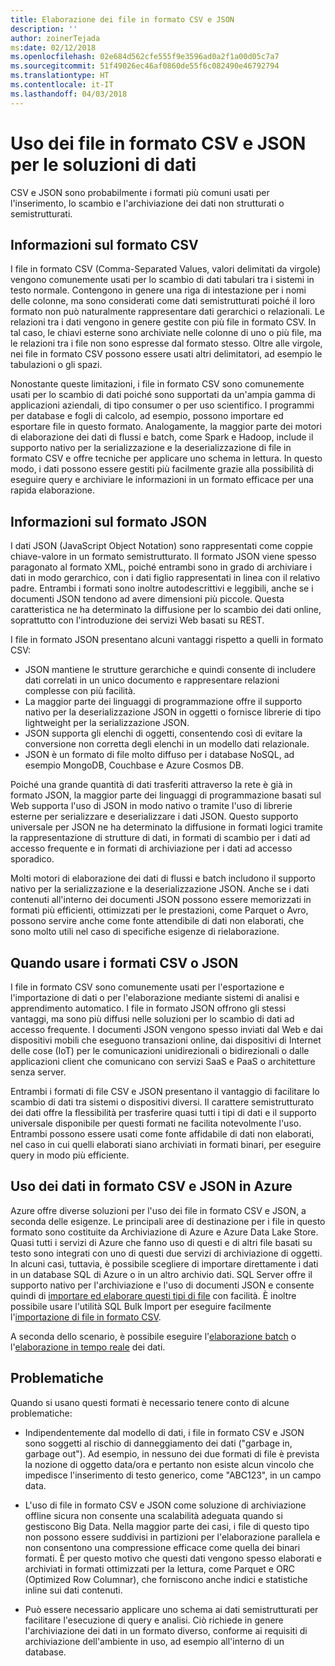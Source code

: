 ```yaml
---
title: Elaborazione dei file in formato CSV e JSON
description: ''
author: zoinerTejada
ms:date: 02/12/2018
ms.openlocfilehash: 02e684d562cfe555f9e3596ad0a2f1a00d05c7a7
ms.sourcegitcommit: 51f49026ec46af0860de55f6c082490e46792794
ms.translationtype: HT
ms.contentlocale: it-IT
ms.lasthandoff: 04/03/2018
---
```

# <a name="working-with-csv-and-json-files-for-data-solutions"></a>Uso dei file in formato CSV e JSON per le soluzioni di dati

CSV e JSON sono probabilmente i formati più comuni usati per l'inserimento, lo scambio e l'archiviazione dei dati non strutturati o semistrutturati. 

## <a name="about-csv-format"></a>Informazioni sul formato CSV

I file in formato CSV (Comma-Separated Values, valori delimitati da virgole) vengono comunemente usati per lo scambio di dati tabulari tra i sistemi in testo normale. Contengono in genere una riga di intestazione per i nomi delle colonne, ma sono considerati come dati semistrutturati poiché il loro formato non può naturalmente rappresentare dati gerarchici o relazionali. Le relazioni tra i dati vengono in genere gestite con più file in formato CSV. In tal caso, le chiavi esterne sono archiviate nelle colonne di uno o più file, ma le relazioni tra i file non sono espresse dal formato stesso. Oltre alle virgole, nei file in formato CSV possono essere usati altri delimitatori, ad esempio le tabulazioni o gli spazi.

Nonostante queste limitazioni, i file in formato CSV sono comunemente usati per lo scambio di dati poiché sono supportati da un'ampia gamma di applicazioni aziendali, di tipo consumer o per uso scientifico. I programmi per database e fogli di calcolo, ad esempio, possono importare ed esportare file in questo formato. Analogamente, la maggior parte dei motori di elaborazione dei dati di flussi e batch, come Spark e Hadoop, include il supporto nativo per la serializzazione e la deserializzazione di file in formato CSV e offre tecniche per applicare uno schema in lettura. In questo modo, i dati possono essere gestiti più facilmente grazie alla possibilità di eseguire query e archiviare le informazioni in un formato efficace per una rapida elaborazione.

## <a name="about-json-format"></a>Informazioni sul formato JSON

I dati JSON (JavaScript Object Notation) sono rappresentati come coppie chiave-valore in un formato semistrutturato. Il formato JSON viene spesso paragonato al formato XML, poiché entrambi sono in grado di archiviare i dati in modo gerarchico, con i dati figlio rappresentati in linea con il relativo padre. Entrambi i formati sono inoltre autodescrittivi e leggibili, anche se i documenti JSON tendono ad avere dimensioni più piccole. Questa caratteristica ne ha determinato la diffusione per lo scambio dei dati online, soprattutto con l'introduzione dei servizi Web basati su REST. 

I file in formato JSON presentano alcuni vantaggi rispetto a quelli in formato CSV:

* JSON mantiene le strutture gerarchiche e quindi consente di includere dati correlati in un unico documento e rappresentare relazioni complesse con più facilità.
* La maggior parte dei linguaggi di programmazione offre il supporto nativo per la deserializzazione JSON in oggetti o fornisce librerie di tipo lightweight per la serializzazione JSON.
* JSON supporta gli elenchi di oggetti, consentendo così di evitare la conversione non corretta degli elenchi in un modello dati relazionale.
* JSON è un formato di file molto diffuso per i database NoSQL, ad esempio MongoDB, Couchbase e Azure Cosmos DB.

Poiché una grande quantità di dati trasferiti attraverso la rete è già in formato JSON, la maggior parte dei linguaggi di programmazione basati sul Web supporta l'uso di JSON in modo nativo o tramite l'uso di librerie esterne per serializzare e deserializzare i dati JSON. Questo supporto universale per JSON ne ha determinato la diffusione in formati logici tramite la rappresentazione di strutture di dati, in formati di scambio per i dati ad accesso frequente e in formati di archiviazione per i dati ad accesso sporadico.

Molti motori di elaborazione dei dati di flussi e batch includono il supporto nativo per la serializzazione e la deserializzazione JSON. Anche se i dati contenuti all'interno dei documenti JSON possono essere memorizzati in formati più efficienti, ottimizzati per le prestazioni, come Parquet o Avro, possono servire anche come fonte attendibile di dati non elaborati, che sono molto utili nel caso di specifiche esigenze di rielaborazione.

## <a name="when-to-use-csv-or-json-formats"></a>Quando usare i formati CSV o JSON

I file in formato CSV sono comunemente usati per l'esportazione e l'importazione di dati o per l'elaborazione mediante sistemi di analisi e apprendimento automatico. I file in formato JSON offrono gli stessi vantaggi, ma sono più diffusi nelle soluzioni per lo scambio di dati ad accesso frequente. I documenti JSON vengono spesso inviati dal Web e dai dispositivi mobili che eseguono transazioni online, dai dispositivi di Internet delle cose (IoT) per le comunicazioni unidirezionali o bidirezionali o dalle applicazioni client che comunicano con servizi SaaS e PaaS o architetture senza server. 

Entrambi i formati di file CSV e JSON presentano il vantaggio di facilitare lo scambio di dati tra sistemi o dispositivi diversi. Il carattere semistrutturato dei dati offre la flessibilità per trasferire quasi tutti i tipi di dati e il supporto universale disponibile per questi formati ne facilita notevolmente l'uso. Entrambi possono essere usati come fonte affidabile di dati non elaborati, nel caso in cui quelli elaborati siano archiviati in formati binari, per eseguire query in modo più efficiente. 

## <a name="working-with-csv-and-json-data-in-azure"></a>Uso dei dati in formato CSV e JSON in Azure

Azure offre diverse soluzioni per l'uso dei file in formato CSV e JSON, a seconda delle esigenze. Le principali aree di destinazione per i file in questo formato sono costituite da Archiviazione di Azure e Azure Data Lake Store. Quasi tutti i servizi di Azure che fanno uso di questi e di altri file basati su testo sono integrati con uno di questi due servizi di archiviazione di oggetti. In alcuni casi, tuttavia, è possibile scegliere di importare direttamente i dati in un database SQL di Azure o in un altro archivio dati. SQL Server offre il supporto nativo per l'archiviazione e l'uso di documenti JSON e consente quindi di [importare ed elaborare questi tipi di file](/sql/relational-databases/json/import-json-documents-into-sql-server) con facilità. È inoltre possibile usare l'utilità SQL Bulk Import per eseguire facilmente l'[importazione di file in formato CSV](/sql/relational-databases/json/import-json-documents-into-sql-server).

A seconda dello scenario, è possibile eseguire l'[elaborazione batch](../big-data/batch-processing.md) o l'[elaborazione in tempo reale](../big-data/real-time-processing.md) dei dati.

## <a name="challenges"></a>Problematiche

Quando si usano questi formati è necessario tenere conto di alcune problematiche:

* Indipendentemente dal modello di dati, i file in formato CSV e JSON sono soggetti al rischio di danneggiamento dei dati ("garbage in, garbage out"). Ad esempio, in nessuno dei due formati di file è prevista la nozione di oggetto data/ora e pertanto non esiste alcun vincolo che impedisce l'inserimento di testo generico, come "ABC123", in un campo data.

* L'uso di file in formato CSV e JSON come soluzione di archiviazione offline sicura non consente una scalabilità adeguata quando si gestiscono Big Data. Nella maggior parte dei casi, i file di questo tipo non possono essere suddivisi in partizioni per l'elaborazione parallela e non consentono una compressione efficace come quella dei binari formati. È per questo motivo che questi dati vengono spesso elaborati e archiviati in formati ottimizzati per la lettura, come Parquet e ORC (Optimized Row Columnar), che forniscono anche indici e statistiche inline sui dati contenuti.

* Può essere necessario applicare uno schema ai dati semistrutturati per facilitare l'esecuzione di query e analisi. Ciò richiede in genere l'archiviazione dei dati in un formato diverso, conforme ai requisiti di archiviazione dell'ambiente in uso, ad esempio all'interno di un database.

